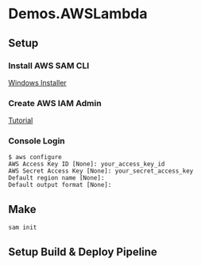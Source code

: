 # Demos.AWSLambda

## Setup

### Install AWS SAM CLI

[Windows Installer](https://github.com/awslabs/aws-sam-cli/releases/latest/download/AWS_SAM_CLI_64_PY3.msi)

### Create AWS IAM Admin

[Tutorial](https://docs.aws.amazon.com/IAM/latest/UserGuide/getting-started_create-admin-group.html)

### Console Login

    $ aws configure
    AWS Access Key ID [None]: your_access_key_id
    AWS Secret Access Key [None]: your_secret_access_key
    Default region name [None]:
    Default output format [None]:

## Make

    sam init

## Setup Build & Deploy Pipeline
